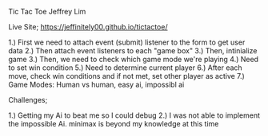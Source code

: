 Tic Tac Toe
Jeffrey Lim

Live Site; https://jeffinitely00.github.io/tictactoe/

1.) First we need to attach event (submit) listener to the form to get user data
2.) Then attach event listeners to each "game box"
3.) Then, intinialize game
3.) Then, we need to check which game mode we're playing
4.) Need to set win condition
5.) Need to determine current player
6.) After each move, check win conditions and if not met, set other player as active
7.) Game Modes: Human vs human, easy ai, impossibl ai

Challenges;

1.) Getting my Ai to beat me so I could debug 
2.) I was not able to implement the impossible Ai. minimax is beyond my knowledge at this time